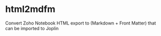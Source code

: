 # html2mdfm
Convert Zoho Notebook HTML export to (Markdown + Front Matter) that can be imported to Joplin
